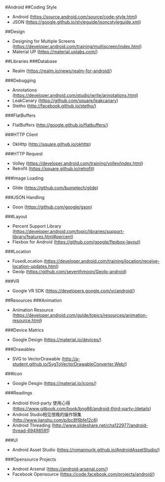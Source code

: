 #Android
##Coding Style
- Android (https://source.android.com/source/code-style.html)
- JSON (https://google.github.io/styleguide/jsoncstyleguide.xml)

##Design
- Designing for Multiple Screens (https://developer.android.com/training/multiscreen/index.html)
- Material UP (https://material.uplabs.com/)

##Libraries
###Database
- Realm (https://realm.io/news/realm-for-android/)

###Debugging
- Annotations (https://developer.android.com/studio/write/annotations.html)
- LeakCanary (https://github.com/square/leakcanary)
- Stetho (http://facebook.github.io/stetho/)

###FlatBuffers
- FlatBuffers (http://google.github.io/flatbuffers/)

###HTTP Client
- OkHttp (http://square.github.io/okhttp)

###HTTP Request
- Volley (https://developer.android.com/training/volley/index.html)
- Retrofit (https://square.github.io/retrofit)

###Image Loading
- Glide (https://github.com/bumptech/glide)

###JSON Handling
- Gson (https://github.com/google/gson)

###Layout
- Percent Support Library (https://developer.android.com/topic/libraries/support-library/features.html#percent)
- Flexbox for Android (https://github.com/google/flexbox-layout)

###Location
- FusedLocation
(https://developer.android.com/training/location/receive-location-updates.html)
- GeoIp (https://github.com/seventhmoon/GeoIp-android)

###VR
- Google VR SDK (https://developers.google.com/vr/android/)

##Resources
###Animation
- Animation Resource (https://developer.android.com/guide/topics/resources/animation-resource.html)

###Device Matrics
- Google Design (https://material.io/devices/)

###Drawables
- SVG to VectorDrawable (http://a-student.github.io/SvgToVectorDrawableConverter.Web/)

###Icon
- Google Desgin (https://material.io/icons/)

###Readings
- Android third-party 使用心得 (https://www.gitbook.com/book/bng86/android-third-party-/details)
- Android Studio相见恨晚的操作锦集 (http://www.jianshu.com/p/bc8f6bfe12c6)
- Android Threading (http://www.slideshare.net/cha122977/android-thread-69498591)

###UI
- Android Asset Studio (https://romannurik.github.io/AndroidAssetStudio/)

###Opensource Projects
- Android Arsenal (https://android-arsenal.com/)
- Facebook Opensource (https://code.facebook.com/projects/android/)









